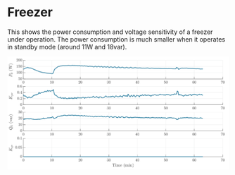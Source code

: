 # Freezer
This shows the power consumption and voltage sensitivity of a freezer under operation. The power consumption is much smaller when it operates in standby mode (around 11W and 18var). 

![Freezer](../z_Sensitivity_img/Freezer.svg)
